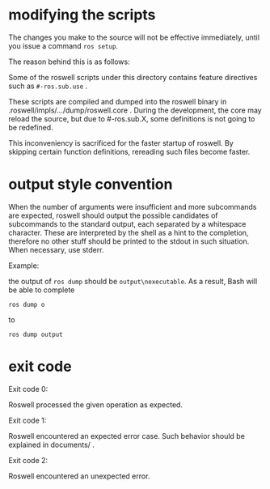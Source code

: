 

# modifying the scripts

The changes you make to the source will not be effective immediately, until you issue a command `ros setup`.

The reason behind this is as follows:

Some of the roswell scripts under this directory contains feature directives such as `#-ros.sub.use` .

These scripts are compiled and dumped into the roswell binary in .roswell/impls/.../dump/roswell.core .
During the development, 
the core may reload the source, but due to #-ros.sub.X, some definitions is not going to be redefined.

This inconveniency is sacrificed for the faster startup of roswell.
By skipping certain function definitions, rereading such files become faster.

# output style convention

When the number of arguments were insufficient and more subcommands are
expected, roswell should output the possible candidates of subcommands to
the standard output, each separated by a whitespace character. These are
interpreted by the shell as a hint to the completion, therefore no other
stuff should be printed to the stdout in such situation. When necessary,
use stderr.

Example:

the output of `ros dump` should be `output\nexecutable`. As a result,
Bash will be able to complete

`ros dump o`

to 

`ros dump output`


# exit code

Exit code 0:

Roswell processed the given operation as expected.

Exit code 1:

Roswell encountered an expected error case.
Such behavior should be explained in documents/ .

Exit code 2:

Roswell encountered an unexpected error.

